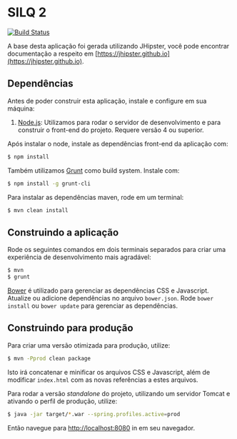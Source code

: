# SILQ 2

[![Build Status](https://travis-ci.com/CarlosBonetti/silq2.svg?token=TncWKXR1N9y1CQNXWyip&branch=master)](https://travis-ci.com/CarlosBonetti/silq2)

A base desta aplicação foi gerada utilizando JHipster, você pode encontrar documentação a respeito em  [https://jhipster.github.io](https://jhipster.github.io).

## Dependências

Antes de poder construir esta aplicação, instale e configure em sua máquina:

1. [Node.js][]: Utilizamos para rodar o servidor de desenvolvimento e para construir o front-end do projeto. Requere versão 4 ou superior.

Após instalar o node, instale as dependências front-end da aplicação com:

```sh
$ npm install
```

Também utilizamos [Grunt][] como build system. Instale com:

```sh
$ npm install -g grunt-cli
```

Para instalar as dependências maven, rode em um terminal:

```sh
$ mvn clean install
```

## Construindo a aplicação

Rode os seguintes comandos em dois terminais separados para criar uma experiência de desenvolvimento mais agradável:

```sh
$ mvn
$ grunt
```

[Bower][] é utilizado para gerenciar as dependências CSS e Javascript. Atualize ou adicione dependências no arquivo `bower.json`. Rode `bower install` ou `bower update` para gerenciar as dependências.

## Construindo para produção

Para criar uma versão otimizada para produção, utilize:

```sh
$ mvn -Pprod clean package
```

Isto irá concatenar e minificar os arquivos CSS e Javascript, além de modificar `index.html` com as novas referências a estes arquivos.

Para rodar a versão _standalone_ do projeto, utilizando um servidor Tomcat e ativando o perfil de produção, utilize:

```sh
$ java -jar target/*.war --spring.profiles.active=prod
```

Então navegue para [http://localhost:8080](http://localhost:8080) in em seu navegador.

[JHipster]: https://jhipster.github.io/
[Node.js]: https://nodejs.org/
[Bower]: http://bower.io/
[Grunt]: http://gruntjs.com/
